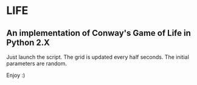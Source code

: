 # LIFE
An implementation of Conway's Game of Life in Python 2.X
---
Just launch the script.
The grid is updated every half seconds.
The initial parameters are random.

Enjoy :)
